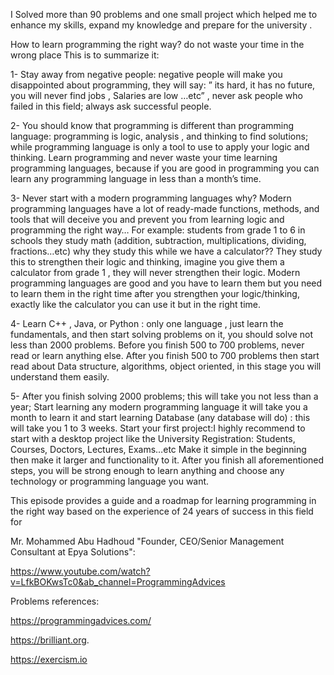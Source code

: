 I Solved more than 90 problems and one small project which helped me to enhance my skills, expand my knowledge and prepare for the university .

How to learn programming the right way? do not waste your time in the wrong place This is to summarize it:

1- Stay away from negative people: negative people will make you disappointed about programming, they will say: ” its hard, it has no future, you will never find jobs , Salaries are low …etc” , never ask people who failed in this field; always ask successful people.

2- You should know that programming is different than programming language: programming is logic, analysis , and thinking to find solutions; while programming language is only a tool to use to apply your logic and thinking. Learn programming and never waste your time learning programming languages, because if you are good in programming you can learn any programming language in less than a month’s time.

3- Never start with a modern programming languages why? Modern programming languages have a lot of ready-made functions, methods, and tools that will deceive you and prevent you from learning logic and programming the right way…
For example: students from grade 1 to 6 in schools they study math (addition, subtraction, multiplications, dividing, fractions…etc) why they study this while we have a calculator??
They study this to strengthen their logic and thinking, imagine you give them a calculator from grade 1 , they will never strengthen their logic.
Modern programming languages are good and you have to learn them but you need to learn them in the right time after you strengthen your logic/thinking, exactly like the calculator you can use it but in the right time.

4- Learn C++ , Java, or Python : only one language , just learn the fundamentals, and then start solving problems on it, you should solve not less than 2000 problems.
Before you finish 500 to 700 problems, never read or learn anything else.
After you finish 500 to 700 problems then start read about Data structure, algorithms, object oriented, in this stage you will understand them easily.

5- After you finish solving 2000 problems; this will take you not less than a year;
Start learning any modern programming language it will take you a month to learn it and start learning Database (any database will do) : this will take you 1 to 3 weeks.
Start your first project:I highly recommend to start with a desktop project like the University Registration: Students, Courses, Doctors, Lectures, Exams…etc
Make it simple in the beginning then make it larger and functionality to it.
After you finish all aforementioned steps, you will be strong enough to learn anything and choose any technology or programming language you want.

This episode provides a guide and a roadmap for learning programming in the right way based on the experience of 24 years of success in this field for

Mr. Mohammed Abu Hadhoud "Founder, CEO/Senior Management Consultant at Epya Solutions":

https://www.youtube.com/watch?v=LfkBOKwsTc0&ab_channel=ProgrammingAdvices


Problems references:

https://programmingadvices.com/

https://brilliant.org.

https://exercism.io
